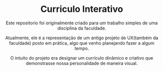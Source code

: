 <div align='center'>
<h1>Curriculo Interativo</h1>
<p>Este repositorio foi originalmente criado para um trabalho simples de uma disciplina da faculdade.</p>
<p>Atualmente, ele é a representação de um antigo projeto de UX(também da faculdade) posto em prática, algo que venho planejando fazer a algum tempo.</p>
<p>O intuito do projeto era designar um currículo dinâmico e criativo que demonstrasse nossa personalidade de maneira visual.</p>
</div>